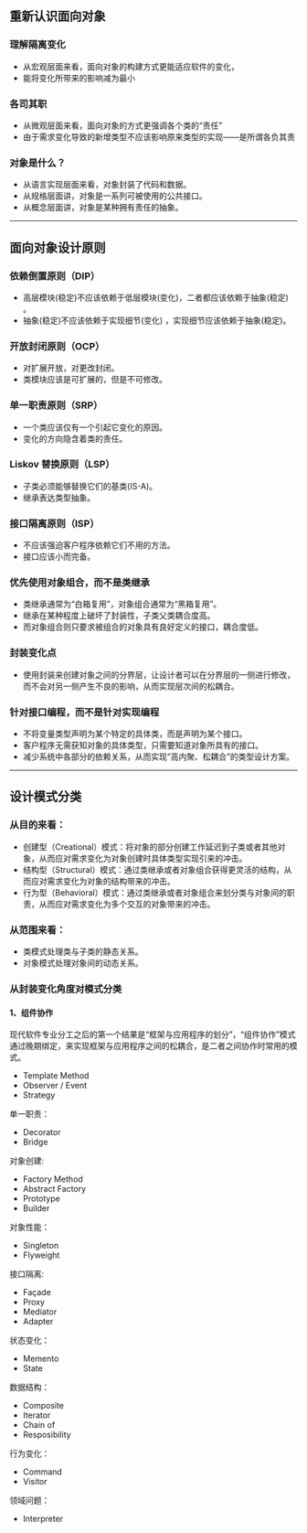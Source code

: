 ## 重新认识面向对象

### 理解隔离变化

* 从宏观层面来看，面向对象的构建方式更能适应软件的变化，
* 能将变化所带来的影响减为最小

### 各司其职

* 从微观层面来看，面向对象的方式更强调各个类的“责任”
* 由于需求变化导致的新增类型不应该影响原来类型的实现——是所谓各负其责

### 对象是什么？

* 从语言实现层面来看，对象封装了代码和数据。
* 从规格层面讲，对象是一系列可被使用的公共接口。
* 从概念层面讲，对象是某种拥有责任的抽象。

---

## 面向对象设计原则

### 依赖倒置原则（DIP）

* 高层模块(稳定)不应该依赖于低层模块(变化)，二者都应该依赖于抽象(稳定) 。
* 抽象(稳定)不应该依赖于实现细节(变化) ，实现细节应该依赖于抽象(稳定)。

### 开放封闭原则（OCP）

* 对扩展开放，对更改封闭。
* 类模块应该是可扩展的，但是不可修改。

### 单一职责原则（SRP）

* 一个类应该仅有一个引起它变化的原因。
* 变化的方向隐含着类的责任。

### Liskov 替换原则（LSP）

* 子类必须能够替换它们的基类(IS-A)。
* 继承表达类型抽象。

### 接口隔离原则（ISP）

* 不应该强迫客户程序依赖它们不用的方法。
* 接口应该小而完备。

### 优先使用对象组合，而不是类继承

* 类继承通常为“白箱复用”，对象组合通常为“黑箱复用”。
* 继承在某种程度上破坏了封装性，子类父类耦合度高。
* 而对象组合则只要求被组合的对象具有良好定义的接口，耦合度低。

### 封装变化点

* 使用封装来创建对象之间的分界层，让设计者可以在分界层的一侧进行修改，而不会对另一侧产生不良的影响，从而实现层次间的松耦合。

### 针对接口编程，而不是针对实现编程

* 不将变量类型声明为某个特定的具体类，而是声明为某个接口。
* 客户程序无需获知对象的具体类型，只需要知道对象所具有的接口。
* 减少系统中各部分的依赖关系，从而实现“高内聚、松耦合”的类型设计方案。

---

## 设计模式分类

### 从目的来看：

* 创建型（Creational）模式：将对象的部分创建工作延迟到子类或者其他对象，从而应对需求变化为对象创建时具体类型实现引来的冲击。
* 结构型（Structural）模式：通过类继承或者对象组合获得更灵活的结构，从而应对需求变化为对象的结构带来的冲击。
* 行为型（Behavioral）模式：通过类继承或者对象组合来划分类与对象间的职责，从而应对需求变化为多个交互的对象带来的冲击。

### 从范围来看：

* 类模式处理类与子类的静态关系。
* 对象模式处理对象间的动态关系。

### 从封装变化角度对模式分类

#### 1、组件协作

现代软件专业分工之后的第一个结果是“框架与应用程序的划分”，“组件协作”模式通过晚期绑定，来实现框架与应用程序之间的松耦合，是二者之间协作时常用的模式。

* Template Method
* Observer / Event
* Strategy

单一职责：

* Decorator
* Bridge

对象创建:

* Factory Method
* Abstract Factory
* Prototype
* Builder

对象性能：

* Singleton
* Flyweight

接口隔离:

* Façade
* Proxy
* Mediator
* Adapter

状态变化：

* Memento
* State

数据结构：

* Composite
* Iterator
* Chain of
* Resposibility

行为变化：

* Command
* Visitor

领域问题：

* Interpreter
